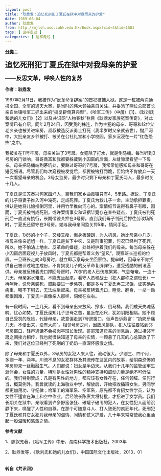 ```yaml
---
layout: post
title: "耿鼎发：追忆死刑犯丁夏氏在狱中对我母亲的护爱"
date: 1989-06-04
author: 耿鼎发
from: http://mjlsh.usc.cuhk.edu.hk/Book.aspx?cid=4&tid=1583
tags: [ 这样走过 ]
categories: [ 这样走过 ]
---
```


<div style="margin: 15px 10px 10px 0px;">
 <div>
  <span id="ctl00_ContentPlaceHolder1_chapter1_SubjectLabel" style="font-weight:bold;text-decoration:underline;">
   分类：
  </span>
 </div>
 <p>
  <strong>
   <font size="5">
    追忆死刑犯丁夏氏在狱中对我母亲的护爱
   </font>
  </strong>
 </p>
 <p>
  <strong>
   <font size="4">
    ——反思文革，呼唤人性的复苏
   </font>
  </strong>
 </p>
 <p>
  <strong>
   作者：耿鼎发
  </strong>
 </p>
 <p>
  1967年2月11日，我被作为“反革命复辟案”的首犯被捕入狱。这是一桩被两次通报全国、全军的通天大案，是当时的伟大领袖亲自关注、并委派了两位总部首长亲自坐镇哈军工抓出来的“搞复辟倒算典型”，《哈军工传》（中册）【1】、《耿刘氏和她的儿女们》【2】以及共识网“人物春秋”栏目《耿鼎发家族冤案传奇》，对此案情已有介绍。同年2月24日，因受我的株连，作为主犯的母亲、哥哥和12位父老乡亲也被关进牢房，叔叔被造反派勇士打死（我半岁时父亲就去世），抛尸河中，大批亲友乡邻被打、被关在公社礼堂和小学校园，家乡沉浸在一片“红色恐怖”之中。
 </p>
 <p>
  我被关在11号牢房，母亲关进了3号房。女犯除了打水，就是倒马桶。每当听到3号房的门锁响，哥哥鼎富和我都要躲藏到小囚窗的后面，从缝隙里看望一下母亲。母亲把马桶端到茅坑处，要路过哥哥的7号房，我常常能感知母亲和哥哥在短促细语。尽管我们每次窥视被发觉后，都要被铐打罚跪，但始终不肯放弃一天一次看望母亲的机会。3号女监房，最少时只剩下母亲和丁夏氏两人，最多时关十几人。
 </p>
 <p>
  丁夏氏是江苏泰兴何家四圩人，离我们家乡曲霞镇只有4、5里路。据说，丁夏氏的儿子将妻子推入河中淹死，定成死罪。丁夏氏为救儿子一命，主动承担罪责，供认是她将儿媳推倒河里，并用竹竿推向河心的。案情细节说得有鼻子有眼，因而，丁夏氏被判成死刑。或许案情事实和证据毕竟存在某些疑点，丁夏氏被判死刑后一直没有执行，长期带镣关押在3号房。直到我们母子判刑后押往劳改场所时，丁夏氏还留守在3号房。她与我母亲同监关押5年，情同手足。
 </p>
 <p>
  丁夏氏，1米5的小个子，又矮又瘦，但身板硬朗，为人机灵。她比母亲小几岁，待母亲像亲姐姐一样。丁夏氏是贫下中农，又是刑事犯罪，何况已经判了死罪，所以，她不怕沾上地主、反革命的嫌疑，处处袒护着我们的母亲。每当母亲躲在小囚窗后面窥视儿子放风时，丁夏氏都是帮着义务“望风”，观察班长巡视的位置。一旦班长走向3号房时，就立即示意母亲坐回原位。提审时，因母亲不肯招供自己被评过地主成份，不肯揭发儿子的反革命复辟罪行，遭受残酷的刑讯逼供。母亲被反铐着虎口押回号房时，70岁的老人已伤痕累累、气息奄奄。一连十几天，母亲粥水难进，不能支坐起来。看守人员和战士（犯人都称之谓班长）一再呵斥，说母亲装死，威胁要进一步惩罚，都是多亏丁夏氏再三求饶，证实确系病重，喝不下粥去，无法端坐起来。母亲被反铐着虎口，睡觉、翻身、一举一动都很困难，丁夏氏一直像亲人那样，伺候在左右。
 </p>
 <p>
  有一段时间，一连几天，看不到母亲出来放风、拎水、倒马桶，我们成天失魂落魄、忧心如焚。丁夏氏深知儿子思母之苦，虽近在咫尺，犹如阴阳相隔。她不顾自己受罚的危险，代替母亲，故意偏走到7号房窗口，低声告诉鼎富：“奶奶牙痛几天，不便出来，没有大病”。相邻号房之间，因放风排队，犯人往往要站到邻号房窗口，轻声通话不会被岗亭班长发现。哥哥知道母亲的消息后，通过相邻号房之间接力相传，我也就很快知道了母亲的实情，一颗悬了几天的心总算放了下来，我们对这位已经判了死刑的丁奶奶一直深怀感激之情。
 </p>
 <p>
  除了母亲和丁夏氏以外，3号房的女犯人来人往，流动很大。少则三、四个月，多则一年、两年。川流不息的女犯群体及其流传在监区内的故事，给阴森恐怖的牢房带来一丝融融生气。人们都说：妇女是半边天。从我们十几年的监管坐牢生涯体会，女性的力量，特别是女性对男性的精神支持和鼓动力量是绝不可低估的。我们特别赞成：凡是有男性的地方，都应该有女性存在，任何领域、任何行当，概莫例外。我曾就读的上海敬业中学，解放后，开始招收插班女生，男同学都更加用功、守纪律；哈军工的海军系、空军系，原先都不肯招女性学员，认为女性不适宜在海上和空中作业，后经院长陈赓大将特批，才招进了女学员。我们长期关在狱中，亲眼看到许多野蛮张狂、破罐子破甩的犯人，在女性犯人面前沉静下来，唤醒了人性和自尊。在那个可随意斗人、打人致死的疯狂年代，死刑犯丁夏氏和其它女犯对我母亲的温情、同情和仗义护爱，几十年来常常使我心里涌起一股温暖和感激之情。
 </p>
 <p>
  <strong>
   参考文献
  </strong>
 </p>
 <p>
  1、滕叙兖著，《哈军工传》中册，湖南科学技术出版社，2003年
 </p>
 <p>
  2、耿鼎发等，《耿刘氏和她的儿女们》，中国国际文化出版社，2013，01
  <br/>
  <br/>
  <br/>
  <strong>
   转自《共识网》
  </strong>
 </p>
</div>

